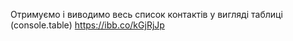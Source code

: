 Отримуємо і виводимо весь список контактів у вигляді таблиці (console.table)
https://ibb.co/kGjRjJp
